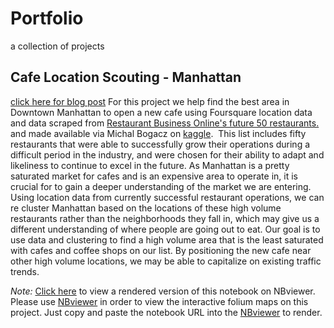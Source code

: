 # Portfolio
a collection of projects

## Cafe Location Scouting - Manhattan
[click here for blog post](https://jrduane.medium.com/cafe-location-scouting-in-manhattan-with-data-8609d74e9123)
For this project we help find the best area in Downtown Manhattan to open a new cafe using Foursquare location data and data scraped from [Restaurant Business Online's future 50 restaurants.](https://www.restaurantbusinessonline.com/future-50-2020) and made available via Michal Bogacz on [kaggle](https://www.kaggle.com/michau96/restaurant-business-rankings-2020).  This list includes fifty restaurants that were able to successfully grow their operations during a difficult period in the industry, and were chosen for their ability to adapt and likeliness to continue to excel in the future. 
As Manhattan is a pretty saturated market for cafes and is an expensive area to operate in, it is crucial for to gain a deeper understanding of the market we are entering. Using location data from currently successful restaurant operations, we can re cluster Manhattan based on the locations of these high volume restaurants rather than the neighborhoods they fall in, which may give us a different understanding of where people are going out to eat.
Our goal is to use data and clustering to find a high volume area that is the least saturated with cafes and coffee shops on our list. By positioning the new cafe near other high volume locations, we may be able to capitalize on existing traffic trends.  

*Note:* [Click here](https://nbviewer.jupyter.org/github/DuaneIndustries/Portfolio/blob/main/Cafe%20Location%20Scouting%20-%20Manhattan.ipynb) to view a rendered version of this notebook on NBviewer.  
Please use [NBviewer](https://nbviewer.jupyter.org/) in order to view the interactive folium maps on this project. Just copy and paste the notebook URL into the [NBviewer](https://nbviewer.jupyter.org/) to render.  
